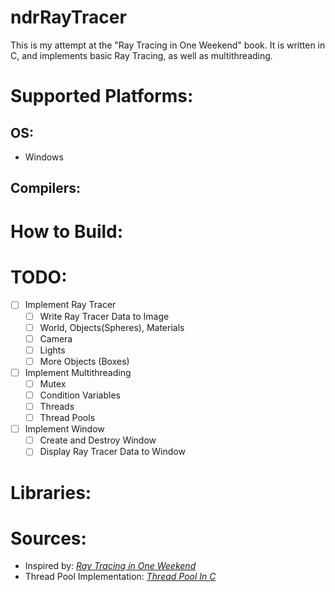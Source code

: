 # ndrRayTracer
This is my attempt at the "Ray Tracing in One Weekend" book. It is written in C, and implements basic Ray Tracing, as well as multithreading.

# Supported Platforms:
## OS:
- Windows
## Compilers:

# How to Build:

# TODO:
- [ ] Implement Ray Tracer
    - [ ] Write Ray Tracer Data to Image
    - [ ] World, Objects(Spheres), Materials
    - [ ] Camera
    - [ ] Lights
    - [ ] More Objects (Boxes)
- [ ] Implement Multithreading
    - [ ] Mutex
    - [ ] Condition Variables
    - [ ] Threads
    - [ ] Thread Pools
- [ ] Implement Window
    - [ ] Create and Destroy Window
    - [ ] Display Ray Tracer Data to Window

# Libraries:

# Sources:
- Inspired by: [_Ray Tracing in One Weekend_](https://raytracing.github.io/books/RayTracingInOneWeekend.html)
- Thread Pool Implementation: [_Thread Pool In C_](https://nachtimwald.com/2019/04/12/thread-pool-in-c/)